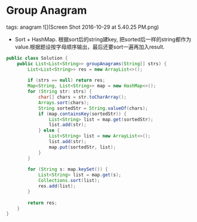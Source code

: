 # Group Anagram
tags: anagram
![](Screen Shot 2016-10-29 at 5.40.25 PM.png)
* Sort + HashMap. 根据sort后的string建key, 把sorted后一样的string都作为value.根据题设按字母顺序输出，最后还要sort一遍再加入result.
```java
public class Solution {
    public List<List<String>> groupAnagrams(String[] strs) {
        List<List<String>> res = new ArrayList<>();
        
        if (strs == null) return res;
        Map<String, List<String>> map = new HashMap<>();
        for (String str: strs) {
            char[] chars = str.toCharArray();
            Arrays.sort(chars);
            String sortedStr = String.valueOf(chars);
            if (map.containsKey(sortedStr)) {
                List<String> list = map.get(sortedStr);
                list.add(str);
            } else {
                List<String> list = new ArrayList<>();
                list.add(str);
                map.put(sortedStr, list);
            }
        }
        
        for (String s: map.keySet()) {
            List<String> list = map.get(s);
            Collections.sort(list);
            res.add(list);
        }
        
        return res;
    }
}
```